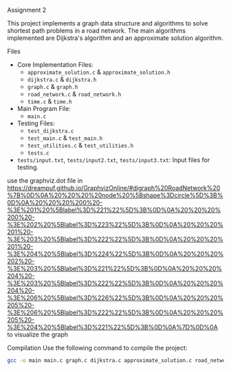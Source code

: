 Assignment 2


This project implements a graph data structure and algorithms to solve shortest path problems in a road network. The main algorithms implemented are Dijkstra's algorithm and an approximate solution algorithm.

Files
- Core Implementation Files:
  - `approximate_solution.c` & `approximate_solution.h`
  - `dijkstra.c` & `dijkstra.h`
  - `graph.c` & `graph.h`
  - `road_network.c` & `road_network.h`
  - `time.c` & `time.h`
- Main Program File:
  - `main.c`
- Testing Files:
  - `test_dijkstra.c`
  - `test_main.c` & `test_main.h`
  - `test_utilities.c` & `test_utilities.h`
  - `tests.c`
- `tests/input.txt`, `tests/input2.txt`, `tests/input3.txt`: Input files for testing.

use the graphviz.dot file in https://dreampuf.github.io/GraphvizOnline/#digraph%20RoadNetwork%20%7B%0D%0A%20%20%20%20node%20%5Bshape%3Dcircle%5D%3B%0D%0A%20%20%20%200%20-%3E%201%20%5Blabel%3D%221%22%5D%3B%0D%0A%20%20%20%200%20-%3E%202%20%5Blabel%3D%223%22%5D%3B%0D%0A%20%20%20%201%20-%3E%203%20%5Blabel%3D%222%22%5D%3B%0D%0A%20%20%20%201%20-%3E%204%20%5Blabel%3D%224%22%5D%3B%0D%0A%20%20%20%202%20-%3E%203%20%5Blabel%3D%221%22%5D%3B%0D%0A%20%20%20%204%20-%3E%203%20%5Blabel%3D%222%22%5D%3B%0D%0A%20%20%20%204%20-%3E%206%20%5Blabel%3D%226%22%5D%3B%0D%0A%20%20%20%205%20-%3E%206%20%5Blabel%3D%222%22%5D%3B%0D%0A%20%20%20%205%20-%3E%204%20%5Blabel%3D%221%22%5D%3B%0D%0A%7D%0D%0A to visualize the graph

Compilation
Use the following command to compile the project:
```sh
gcc -o main main.c graph.c dijkstra.c approximate_solution.c road_network.c test_utilities.c -lm
